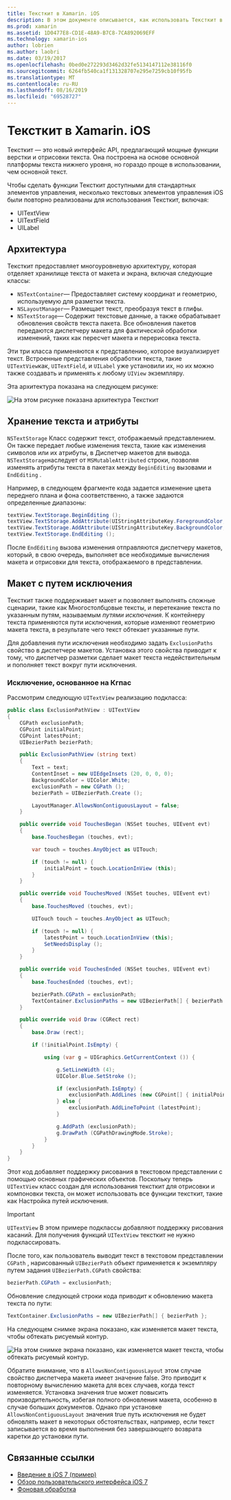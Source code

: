 ```yaml
---
title: Тексткит в Xamarin. iOS
description: В этом документе описывается, как использовать Тексткит в Xamarin. iOS. Тексткит предоставляет мощные функции верстки и отрисовки текста.
ms.prod: xamarin
ms.assetid: 1D0477E8-CD1E-48A9-B7C8-7CA892069EFF
ms.technology: xamarin-ios
author: lobrien
ms.author: laobri
ms.date: 03/19/2017
ms.openlocfilehash: 0bed0e272293d3462d32fe5134147112e38116f0
ms.sourcegitcommit: 6264fb540ca1f131328707e295e7259cb10f95fb
ms.translationtype: MT
ms.contentlocale: ru-RU
ms.lasthandoff: 08/16/2019
ms.locfileid: "69528727"
---
```

# <a name="textkit-in-xamarinios"></a>Тексткит в Xamarin. iOS

Тексткит — это новый интерфейс API, предлагающий мощные функции верстки и отрисовки текста. Она построена на основе основной платформы текста нижнего уровня, но гораздо проще в использовании, чем основной текст.

Чтобы сделать функции Тексткит доступными для стандартных элементов управления, несколько текстовых элементов управления iOS были повторно реализованы для использования Тексткит, включая:

- UITextView
- UITextField
- UILabel

## <a name="architecture"></a>Архитектура

Тексткит предоставляет многоуровневую архитектуру, которая отделяет хранилище текста от макета и экрана, включая следующие классы:

- `NSTextContainer`— Предоставляет систему координат и геометрию, используемую для разметки текста.
- `NSLayoutManager`— Размещает текст, преобразуя текст в глифы. 
- `NSTextStorage`— Содержит текстовые данные, а также обрабатывает обновления свойств текста пакета. Все обновления пакетов передаются диспетчеру макета для фактической обработки изменений, таких как пересчет макета и перерисовка текста.


Эти три класса применяются к представлению, которое визуализирует текст. Встроенные представления обработки текста, такие `UITextView`как, `UITextField`, и `UILabel` уже установили их, но их можно также создавать и применять к любому `UIView` экземпляру.

Эта архитектура показана на следующем рисунке:

 ![](textkit-images/textkitarch.png "На этом рисунке показана архитектура Тексткит")

## <a name="text-storage-and-attributes"></a>Хранение текста и атрибуты

`NSTextStorage` Класс содержит текст, отображаемый представлением. Он также передает любые изменения текста, такие как изменения символов или их атрибуты, в Диспетчер макетов для вывода. `NSTextStorage`наследует от `MSMutableAttributed` строки, позволяя изменять атрибуты текста в пакетах между `BeginEditing` вызовами и `EndEditing` .

Например, в следующем фрагменте кода задается изменение цвета переднего плана и фона соответственно, а также задаются определенные диапазоны:

```csharp
textView.TextStorage.BeginEditing ();
textView.TextStorage.AddAttribute(UIStringAttributeKey.ForegroundColor, UIColor.Green, new NSRange(200, 400));
textView.TextStorage.AddAttribute(UIStringAttributeKey.BackgroundColor, UIColor.Black, new NSRange(210, 300));
textView.TextStorage.EndEditing ();
```

После `EndEditing` вызова изменения отправляются диспетчеру макетов, который, в свою очередь, выполняет все необходимые вычисления макета и отрисовки для текста, отображаемого в представлении.

## <a name="layout-with-exclusion-path"></a>Макет с путем исключения

Тексткит также поддерживает макет и позволяет выполнять сложные сценарии, такие как Многостолбцовые тексты, и перетекание текста по указанным путям, называемым *путями исключения*. К контейнеру текста применяются пути исключения, которые изменяют геометрию макета текста, в результате чего текст обтекает указанные пути.

Для добавления пути исключения необходимо задать `ExclusionPaths` свойство в диспетчере макетов. Установка этого свойства приводит к тому, что диспетчер разметки сделает макет текста недействительным и пополняет текст вокруг пути исключения.

### <a name="exclusion-based-on-a-cgpath"></a>Исключение, основанное на Кгпас

Рассмотрим следующую `UITextView` реализацию подкласса:

```csharp
public class ExclusionPathView : UITextView
{
    CGPath exclusionPath;
    CGPoint initialPoint;
    CGPoint latestPoint;
    UIBezierPath bezierPath;

    public ExclusionPathView (string text)
    {
        Text = text;
        ContentInset = new UIEdgeInsets (20, 0, 0, 0);
        BackgroundColor = UIColor.White;
        exclusionPath = new CGPath ();
        bezierPath = UIBezierPath.Create ();

        LayoutManager.AllowsNonContiguousLayout = false;
    }

    public override void TouchesBegan (NSSet touches, UIEvent evt)
    {
        base.TouchesBegan (touches, evt);

        var touch = touches.AnyObject as UITouch;

        if (touch != null) {
            initialPoint = touch.LocationInView (this);
        }
    }

    public override void TouchesMoved (NSSet touches, UIEvent evt)
    {
        base.TouchesMoved (touches, evt);

        UITouch touch = touches.AnyObject as UITouch;

        if (touch != null) {
            latestPoint = touch.LocationInView (this);
            SetNeedsDisplay ();
        }
    }

    public override void TouchesEnded (NSSet touches, UIEvent evt)
    {
        base.TouchesEnded (touches, evt);

        bezierPath.CGPath = exclusionPath;
        TextContainer.ExclusionPaths = new UIBezierPath[] { bezierPath };
    }

    public override void Draw (CGRect rect)
    {
        base.Draw (rect);

        if (!initialPoint.IsEmpty) {

            using (var g = UIGraphics.GetCurrentContext ()) {

                g.SetLineWidth (4);
                UIColor.Blue.SetStroke ();

                if (exclusionPath.IsEmpty) {
                    exclusionPath.AddLines (new CGPoint[] { initialPoint, latestPoint });
                } else {
                    exclusionPath.AddLineToPoint (latestPoint);
                }

                g.AddPath (exclusionPath);
                g.DrawPath (CGPathDrawingMode.Stroke);
            }
        }
    }
}
```

Этот код добавляет поддержку рисования в текстовом представлении с помощью основных графических объектов. Поскольку теперь `UITextView` класс создан для использования тексткит для отрисовки и компоновки текста, он может использовать все функции тексткит, такие как Настройка путей исключения.

> [!IMPORTANT]
> `UITextView` В этом примере подклассы добавляют поддержку рисования касаний. Для получения функций `UITextView` тексткит не нужно подклассировать.



После того, как пользователь выводит текст в текстовом представлении `CGPath` , нарисованный `UIBezierPath` объект применяется к экземпляру путем задания `UIBezierPath.CGPath` свойства:

```csharp
bezierPath.CGPath = exclusionPath;
```

Обновление следующей строки кода приводит к обновлению макета текста по пути:

```csharp
TextContainer.ExclusionPaths = new UIBezierPath[] { bezierPath };
```

На следующем снимке экрана показано, как изменяется макет текста, чтобы обтекать рисуемый контур.

<!-- ![](textkit-images/exclusionpath1.png "This screenshot illustrates how the text layout changes to flow around the drawn path")--> 
![](textkit-images/exclusionpath2.png "На этом снимке экрана показано, как изменяется макет текста, чтобы обтекать рисуемый контур.")

Обратите внимание, что в `AllowsNonContiguousLayout` этом случае свойство диспетчера макета имеет значение false. Это приводит к повторному вычислению макета для всех случаев, когда текст изменяется. Установка значения true может повысить производительность, избегая полного обновления макета, особенно в случае больших документов. Однако при установке `AllowsNonContiguousLayout` значения true путь исключения не будет обновлять макет в некоторых обстоятельствах, например, если текст записывается во время выполнения без завершающего возврата каретки до установки пути.


## <a name="related-links"></a>Связанные ссылки

- [Введение в iOS 7 (пример)](https://docs.microsoft.com/samples/xamarin/ios-samples/introtoios7)
- [Обзор пользовательского интерфейса iOS 7](~/ios/platform/introduction-to-ios7/ios7-ui.md)
- [Фоновая обработка](~/ios/app-fundamentals/backgrounding/index.md)
